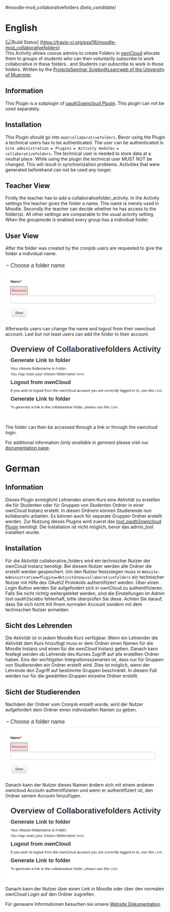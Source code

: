 #moodle-mod_collaborativefolders *(beta_candidate)*
# English
[![Build Status](https://travis-ci.org/pssl16/moodle-mod_collaborativefolders.svg?branch=master)]
(https://travis-ci.org/pssl16/moodle-mod_collaborativefolders)</br>
This Activity allows course admins to create Folders in [ownCloud](https://www.sciebo.de/) 
allocate them to groups of students who can then voluntarily subscribe 
to work collaborative in these folders.. and Students can subscribe to work in those folders.
Written by the
[ProjectsSeminar Sciebo@Leanrweb of the University of Muenster](https://github.com/pssl16).

## Information
This Plugin is a subplugin of [oauth2owncloud Plugin](https://github.com/pssl16/moodle-tool_oauth2sciebo).
This plugin can not be used separately.

## Installation
This Plugin should go into `mod/collaborativefolders`.
Bevor using the Plugin a technical users has to be authenticated. The user can be authenticated in 
`Site administration ► Plugins ► Activity modules ► collaborativefolders`. The technical user is needed 
to store data at a neutral place.
While using the plugin the technical user MUST NOT be changed. This will result in synchronization problems.
Activities that were generated beforehand can not be used any longer.

## Teacher View

Firstly the teacher has to add a collaborativefolder_activity. 
In the Activity settings the teacher gives the folder a name.
This name is merely used in Moodle. 
Secondly the teacher can decide whether he has access to the folder(s).
All other settings are comparable to the usual activity setting. 
When the groupmode is enabled every group has a individual folder. 

## User View

After the folder was created by the cronjob users are requested to give the folder a individual name.

 ![filepickerlogin](pix/GiveFolderName.png)
 
 Afterwards users can change the name and logout from their owncloud account. 
 Last but not least users can add the folder to their account. 
 
 ![filepickerlogin](pix/Overview.png)
 
The folder can then be accessed through a link or through the owncloud login.

For additional information *(only available in german)* please visit our [documentation page](https://pssl16.github.io).

# German

## Information

Dieses Plugin ermöglicht Lehrenden einem Kurs eine Aktivität zu erstellen die für Studenten oder für Gruppen von Studenten 
Ordner in einer ownCloud Instanz erstellt. In diesen Ordnern können Studierende nun kollaborativ arbeiten. 
Es können auch für separate Gruppen Ordner erstellt werden. Zur Nutzung dieses Plugins wird zuerst das
[tool_oauth2owncloud Plugin](https://github.com/pssl16/moodle-tool_oauth2sciebo) benötigt. 
Die Installation ist nicht möglich, bevor das admin_tool installiert wurde.

## Installation

Für die Aktivität collaborative_folders wird ein technischer Nutzer der ownCloud Instanz benötigt.
Bei diesem Nutzer werden alle Ordner die erstellt werden gespeichert. 
Um den Nutzer festzulegen muss in `Website-Administration►Plugins►Aktivitäten►collaborativefolders`
ein technischer Nutzer mit Hilfe des OAuth2 Protokolls authentifiziert werden.
Über einen Login Button werden Sie aufgefordert sich in ownCloud zu authentifizieren. 
Falls Sie nicht richtig weitergeleitet werden, sind die Einstellungen im Admin tool oauth2sciebo
fehlerhaft, bitte überprüfen Sie diese. 
Achten Sie darauf, dass Sie sich nicht mit Ihrem normalen Account sondern mit dem 
technischen Nutzer anmelden.

## Sicht des Lehrenden

Die Aktivität ist in jedem Moodle Kurs verfügbar. Wenn ein Lehrender die Aktivität dem Kurs hinzufügt muss er dem Ordner einen Namen für die Moodle Instanz und einen für die ownCloud Instanz geben. Danach kann festlegt werden ob Lehrende des Kurses Zugriff auf alle erstellten Ordner haben. Eins der wichtigsten Integrationsszenarien ist, dass nur für Gruppen von Studierenden ein Ordner erstellt wird. Dies ist möglich, wenn der Lehrende den Zugriff auf bestimmte Gruppen beschränkt. In diesem Fall werden nur für die gewählten Gruppen einzelne Ordner erstellt.
## Sicht der Studierenden

Nachdem der Ordner vom Cronjob erstellt wurde, wird der Nutzer aufgefordert dem Ordner einen individuellen Namen 
zu geben.

 ![filepickerlogin](pix/GiveFolderName.png)
 
 Danach kann der Nutzer dieses Namen ändern sich mit einem anderen owncloud Accoutn authentifizieren
 und wenn er authentifiziert ist, den Ordner seinem Accoutn hinzufügen. 
 
 ![filepickerlogin](pix/Overview.png)
 
 Danach kann der Nutzer über einen Link in Moodle oder über den normalen ownCloud Login auf 
 den Ordner zugreifen.

Für genauere Informationen besuchen sie unsere [Website Dokumentation](https://pssl16.github.io).
